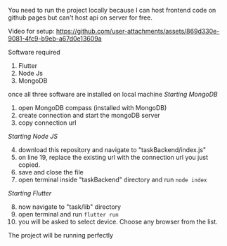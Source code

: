 You need to run the project locally because I can host frontend code on github pages but can't host api on server for free.

Video for setup:
https://github.com/user-attachments/assets/869d330e-9081-4fc9-b9eb-a67d0e13609a



Software required
1. Flutter
2. Node Js
3. MongoDB

once all three software are installed on local machine
*Starting MongoDB* 
1. open MongoDB compass (installed with MongoDB)
2. create connection and start the mongoDB server
3. copy connection url

*Starting Node JS* 

4. download this repository and navigate to "taskBackend/index.js"
5. on line 19, replace the existing url with the connection url you just copied.
6. save and close the file
7. open terminal inside "taskBackend" directory and run `node index`

*Starting Flutter*

8. now navigate to "task/lib" directory
9. open terminal and run `flutter run`
10. you will be asked to select device. Choose any browser from the list.

The project will be running perfectly
